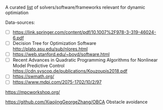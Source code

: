 A curated [list](list.csv) of solvers/software/frameworks relevant for dynamic optimiation

Data-sources:
 * [ ] https://link.springer.com/content/pdf/10.1007%2F978-3-319-46024-6.pdf
 * [ ] Decision Tree for Optimization Software http://plato.asu.edu/sub/nlores.html
 * [ ] https://web.stanford.edu/~boyd/software.html
 * [ ] Recent Advances in Quadratic Programming Algorithms for Nonlinear Model Predictive Control https://cdn.syscop.de/publications/Kouzoupis2018.pdf
 * [ ] https://swmath.org/
 * [ ] https://www.mdpi.com/2075-1702/10/2/97
 
https://mpcworkshop.org/


https://github.com/XiaojingGeorgeZhang/OBCA   Obstacle avoidance

